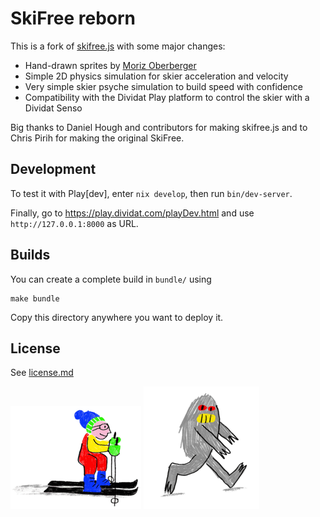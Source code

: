 # SkiFree reborn

This is a fork of [skifree.js](https://github.com/basicallydan/skifree.js) with some major changes:

- Hand-drawn sprites by [Moriz Oberberger](https://www.instagram.com/morizoberberger/)
- Simple 2D physics simulation for skier acceleration and velocity
- Very simple skier psyche simulation to build speed with confidence
- Compatibility with the Dividat Play platform to control the skier with a Dividat Senso

Big thanks to Daniel Hough and contributors for making skifree.js and to Chris Pirih for making the original SkiFree.

## Development

To test it with Play[dev], enter `nix develop`, then run `bin/dev-server`.

Finally, go to https://play.dividat.com/playDev.html and use `http://127.0.0.1:8000` as URL.

## Builds

You can create a complete build in `bundle/` using

    make bundle

Copy this directory anywhere you want to deploy it.

## License

See [license.md](blob/master/license.md)

![Skier](sprites/skier-east.png) ![Monster](sprites/monster-sEast11.png)
